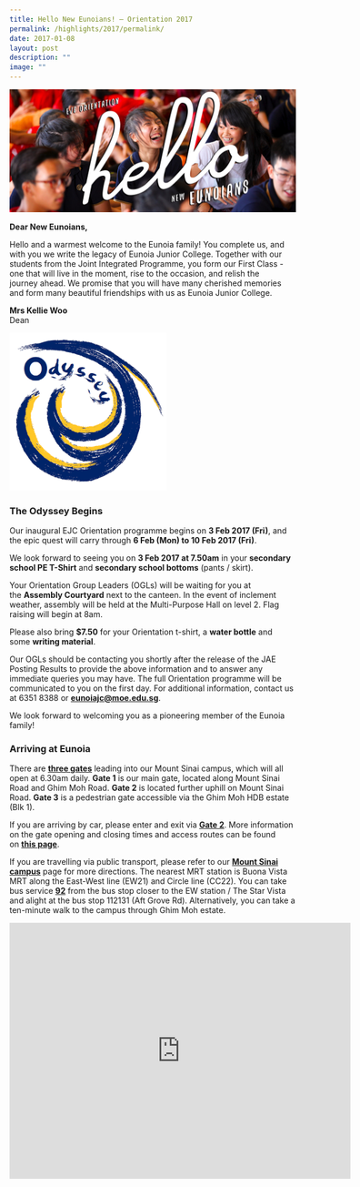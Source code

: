 ```yaml
---
title: Hello New Eunoians! – Orientation 2017
permalink: /highlights/2017/permalink/
date: 2017-01-08
layout: post
description: ""
image: ""
---
```

![](/images/HelloEunoians_Banner.jpg)

**Dear New&nbsp;Eunoians,**

Hello and a warmest welcome&nbsp;to the Eunoia family! You complete us, and with you we write the legacy of Eunoia Junior College. Together with our students from the Joint Integrated Programme, you form our First Class - one that will live in the moment, rise to the occasion, and relish the journey&nbsp;ahead. We promise that you will have many cherished&nbsp;memories and form many beautiful friendships with us as Eunoia Junior College.

**Mrs Kellie Woo**  
Dean

<img style="width:55%" src="/images/Odyssey.png">


### The Odyssey Begins

Our inaugural EJC Orientation programme begins on&nbsp;**3 Feb 2017 (Fri)**, and the epic quest will carry through&nbsp;**6 Feb (Mon) to 10 Feb 2017 (Fri)**.

We look forward to seeing you on&nbsp;**3 Feb 2017 at 7.50am**&nbsp;in your&nbsp;**secondary school&nbsp;PE T-Shirt**&nbsp;and&nbsp;**secondary school bottoms**&nbsp;(pants / skirt).

Your Orientation Group Leaders (OGLs) will be waiting for you at the&nbsp;**Assembly Courtyard**&nbsp;next to the canteen. In the event of inclement weather, assembly will be held at the Multi-Purpose Hall on level 2. Flag raising will begin at 8am.

Please also bring&nbsp;**$7.50**&nbsp;for your Orientation t-shirt, a&nbsp;**water bottle**&nbsp;and some&nbsp;**writing material**.

Our OGLs should be contacting you shortly after the release of the JAE Posting Results to provide the above information and to answer any immediate queries you may have. The full Orientation programme will be communicated to you on the first day. For additional information, contact us at 6351 8388 or&nbsp;[**eunoiajc@moe.edu.sg**](mailto:eunoiajc@moe.edu.sg).

We look forward to welcoming you&nbsp;as a pioneering member of the Eunoia family!

### Arriving at Eunoia

There are&nbsp;[**three gates**](https://eunoiajc.moe.edu.sg/access/)&nbsp;leading into our Mount Sinai campus, which will all open at 6.30am daily.&nbsp;**Gate 1**&nbsp;is our main gate, located along Mount Sinai Road and Ghim Moh Road.&nbsp;**Gate 2**&nbsp;is located further uphill on Mount Sinai Road.&nbsp;**Gate 3**&nbsp;is a pedestrian gate accessible via the Ghim Moh HDB estate (Blk 1).

If you are arriving by car, please enter and exit via&nbsp;[**Gate 2**](https://eunoiajc.moe.edu.sg/access/). More information on the gate opening and closing times and access routes can be found on&nbsp;[**this page**](https://eunoiajc.moe.edu.sg/access/).

If you are travelling via public transport, please refer to our&nbsp;**[Mount Sinai campus](https://eunoiajc.moe.edu.sg/about/campus/)**&nbsp;page for more directions. The nearest MRT station is Buona Vista MRT along the East-West line (EW21) and Circle line (CC22). You can&nbsp;take bus service&nbsp;[**92**](https://www.transitlink.com.sg/eservice/eguide/service_route.php?service=92)&nbsp;from the bus stop closer to the EW station / The Star Vista and alight at the bus stop 112131 (Aft Grove Rd). Alternatively, you can&nbsp;take a ten-minute walk to the campus through Ghim Moh estate.

<center><iframe loading="lazy" allowfullscreen="" style="border:0;" height="450" width="600" src="https://www.google.com/maps/embed?pb=!1m14!1m8!1m3!1d7977.539726158468!2d103.786672!3d1.313548!3m2!1i1024!2i768!4f13.1!3m3!1m2!1s0x31da1a65f3826eb1%3A0xf30b421a4b30124e!2s53%20Mount%20Sinai%20Rd%2C%20Singapore%20276880!5e0!3m2!1sen!2sus!4v1675575994027!5m2!1sen!2sus"></iframe></center>